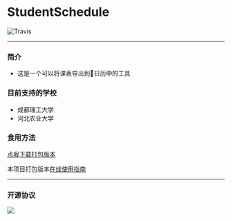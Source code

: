 # StudentSchedule
![Travis](https://img.shields.io/badge/aRuul-StudentSchedule-green)

---
### 简介
- 这是一个可以将课表导出到📅日历中的工具
### 目前支持的学校
- 成都理工大学
- 河北农业大学
### 食用方法
[点我下载打包版本](https://aru.lanzous.com/b01bulq6b)

本项目打包版本[在线使用指南](https://shimo.im/docs/GKtW6pWkWGTp8p3Y/read)

---
### 开源协议
<img src="https://img.shields.io/github/license/tensorflow/tensorflow.svg"/>
